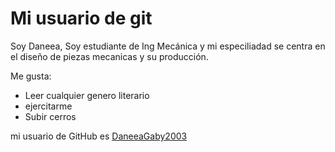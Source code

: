 # Mi usuario de git

Soy Daneea, Soy estudiante de Ing Mecánica y mi especiliadad se centra en el diseño de piezas mecanicas y su producción.

Me gusta:

- Leer cualquier genero literario
- ejercitarme
- Subir cerros

mi usuario de GitHub es [DaneeaGaby2003](https://github.com/DaneeaGaby2003)